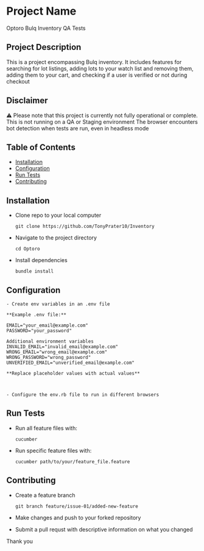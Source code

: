 # Project Name

Optoro Bulq Inventory QA Tests

## Project Description

This is a project encompassing Bulq inventory. It includes features for searching for lot listings, 
adding lots to your watch list and removing them, adding them to your cart, and checking if a user is verified
or not during checkout

## Disclaimer

⚠️ Please note that this project is currently not fully operational or complete. This is not running on a QA or Staging environment
The browser encounters bot detection when tests are run, even in headless mode

## Table of Contents
- [Installation](#installation)
- [Configuration](#configuration)
- [Run Tests](#runtests)
- [Contributing](#contributing)


## Installation

 - Clone repo to your local computer
	```
	git clone https://github.com/TonyPrater10/Inventory
	```

 - Navigate to the project directory
	```
	cd Optoro
	```

 - Install dependencies
	```
	bundle install
	```

## Configuration
	- Create env variables in an .env file
	
	**Example .env file:**
	
	EMAIL="your_email@example.com"
	PASSWORD="your_password"
	
	Additional environment variables
	INVALID_EMAIL="invalid_email@example.com"
	WRONG_EMAIL="wrong_email@example.com"
	WRONG_PASSWORD="wrong_password"
	UNVERIFIED_EMAIL="unverified_email@example.com"
	
	**Replace placeholder values with actual values**
	
	
	
	- Configure the env.rb file to run in different browsers

## Run Tests

 - Run all feature files with:
	```
	cucumber
	```
 - Run specific feature files with:
 
	```
	cucumber path/to/your/feature_file.feature
	```

## Contributing

 - Create a feature branch
	```
	git branch feature/issue-01/added-new-feature
	```
 - Make changes and push to your forked repository

 - Submit a pull requst with descriptive information on what you changed


Thank you